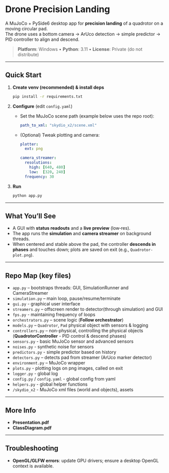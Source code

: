# Drone Precision Landing

A MuJoCo + PySide6 desktop app for **precision landing** of a quadrotor on a moving circular pad.  
The drone uses a bottom camera → ArUco detection → simple predictor → PID controller to align and descend.

> **Platform**: Windows • **Python**: 3.11 • **License**: Private (do not distribute)

---

## Quick Start

1. **Create venv (recommended) & install deps**
   ```bash
   pip install -r requirements.txt
   ```

2. **Configure** (edit `config.yaml`)
   - Set the MuJoCo scene path (example below uses the repo root):
     ```yaml
     path_to_xml: "skydio_x2/scene.xml"
     ```
   - (Optional) Tweak plotting and camera:
     ```yaml
     plotter:
       ext: png
     
     camera_streamer:
       resolutions:
         high: [640, 480]
         low:  [320, 240]
       frequency: 30
     ```
     
3. **Run**
   ```bash
   python app.py
   ```

---

## What You’ll See

- A GUI with **status readouts** and a **live preview** (low‑res).  
- The app runs the **simulation** and **camera streamer** on background threads.  
- When centered and stable above the pad, the controller **descends in phases** and touches down; plots are saved on exit (e.g., `Quadrotor-plot.png`).

---

## Repo Map (key files)

- `app.py` – bootstraps threads: GUI, SimulationRunner and CameraStreamer
- `simulation.py` – main loop, pause/resume/terminate
- `gui.py` - graphical user interface
- `streamers.py` – offscreen render to detector(through simulation) and GUI
- `fps.py` - maintaining frequency of loops
- `orchestrators.py` – scene logic (**Follow orchestrator**)
- `models.py` – `Quadrotor`, `Pad` physical object with sensors & logging
- `controllers.py` – non-physical, controlling the physical objects
  (**QuadrotorController** - PID control & descend phases)
- `sensors.py` - basic MuJoCo sensor and advanced sensors
- `noises.py` - synthetic noise for sensors
- `predictors.py` - simple predictor based on history
- `detectors.py` – detects pad from streamer (ArUco marker detector)
- `environment.py` – MuJoCo wrapper
- `plots.py` - plotting logs on png images, called on exit
- `logger.py` - global log
- `config.py` / `config.yaml` - global config from yaml
- `helpers.py` - global helper functions
- `/skydio_x2` - MuJoCo xml files (world and objects), assets

---

## More Info

- **Presentation.pdf**
- **ClassDiagram.pdf**

---

## Troubleshooting

- **OpenGL/GLFW errors**: update GPU drivers; ensure a desktop OpenGL context is available.
